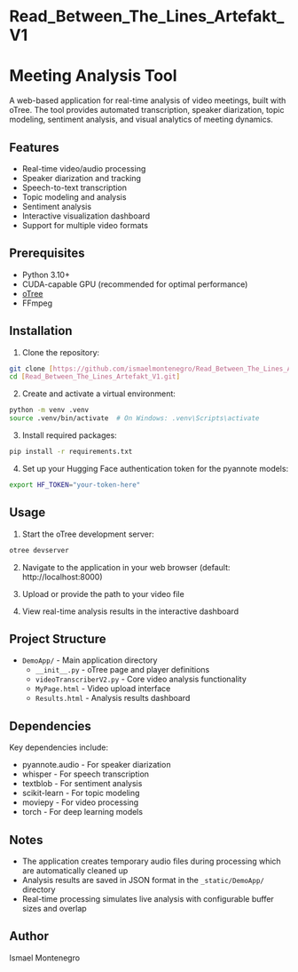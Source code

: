 # Read_Between_The_Lines_Artefakt_V1
# Meeting Analysis Tool

A web-based application for real-time analysis of video meetings, built with oTree. The tool provides automated transcription, speaker diarization, topic modeling, sentiment analysis, and visual analytics of meeting dynamics.

## Features

- Real-time video/audio processing
- Speaker diarization and tracking
- Speech-to-text transcription
- Topic modeling and analysis
- Sentiment analysis
- Interactive visualization dashboard
- Support for multiple video formats

## Prerequisites

- Python 3.10+
- CUDA-capable GPU (recommended for optimal performance)
- [oTree](https://www.otree.org/)
- FFmpeg

## Installation

1. Clone the repository:
```bash
git clone [https://github.com/ismaelmontenegro/Read_Between_The_Lines_Artefakt_V1.git]
cd [Read_Between_The_Lines_Artefakt_V1.git]
```

2. Create and activate a virtual environment:
```bash
python -m venv .venv
source .venv/bin/activate  # On Windows: .venv\Scripts\activate
```

3. Install required packages:
```bash
pip install -r requirements.txt
```

4. Set up your Hugging Face authentication token for the pyannote models:
```bash
export HF_TOKEN="your-token-here"
```

## Usage

1. Start the oTree development server:
```bash
otree devserver
```

2. Navigate to the application in your web browser (default: http://localhost:8000)

3. Upload or provide the path to your video file

4. View real-time analysis results in the interactive dashboard

## Project Structure

- `DemoApp/` - Main application directory
  - `__init__.py` - oTree page and player definitions
  - `videoTranscriberV2.py` - Core video analysis functionality
  - `MyPage.html` - Video upload interface
  - `Results.html` - Analysis results dashboard

## Dependencies

Key dependencies include:
- pyannote.audio - For speaker diarization
- whisper - For speech transcription
- textblob - For sentiment analysis
- scikit-learn - For topic modeling
- moviepy - For video processing
- torch - For deep learning models

## Notes

- The application creates temporary audio files during processing which are automatically cleaned up
- Analysis results are saved in JSON format in the `_static/DemoApp/` directory
- Real-time processing simulates live analysis with configurable buffer sizes and overlap

## Author

Ismael Montenegro
